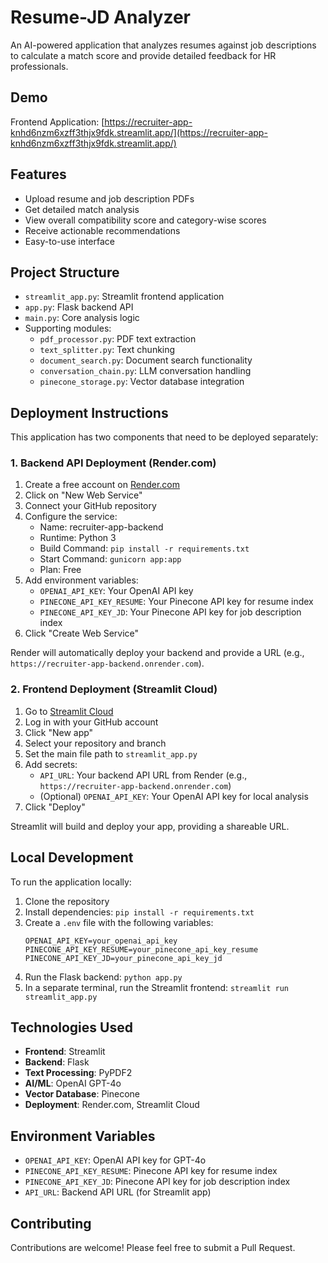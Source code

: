 # Resume-JD Analyzer

An AI-powered application that analyzes resumes against job descriptions to calculate a match score and provide detailed feedback for HR professionals.

## Demo

Frontend Application: [https://recruiter-app-knhd6nzm6xzff3thjx9fdk.streamlit.app/](https://recruiter-app-knhd6nzm6xzff3thjx9fdk.streamlit.app/)

## Features

- Upload resume and job description PDFs
- Get detailed match analysis
- View overall compatibility score and category-wise scores
- Receive actionable recommendations
- Easy-to-use interface

## Project Structure

- `streamlit_app.py`: Streamlit frontend application
- `app.py`: Flask backend API
- `main.py`: Core analysis logic
- Supporting modules: 
  - `pdf_processor.py`: PDF text extraction
  - `text_splitter.py`: Text chunking
  - `document_search.py`: Document search functionality
  - `conversation_chain.py`: LLM conversation handling
  - `pinecone_storage.py`: Vector database integration

## Deployment Instructions

This application has two components that need to be deployed separately:

### 1. Backend API Deployment (Render.com)

1. Create a free account on [Render.com](https://render.com/)
2. Click on "New Web Service"
3. Connect your GitHub repository
4. Configure the service:
   - Name: recruiter-app-backend
   - Runtime: Python 3
   - Build Command: `pip install -r requirements.txt`
   - Start Command: `gunicorn app:app`
   - Plan: Free
5. Add environment variables:
   - `OPENAI_API_KEY`: Your OpenAI API key
   - `PINECONE_API_KEY_RESUME`: Your Pinecone API key for resume index
   - `PINECONE_API_KEY_JD`: Your Pinecone API key for job description index
6. Click "Create Web Service"

Render will automatically deploy your backend and provide a URL (e.g., `https://recruiter-app-backend.onrender.com`).

### 2. Frontend Deployment (Streamlit Cloud)

1. Go to [Streamlit Cloud](https://streamlit.io/cloud)
2. Log in with your GitHub account
3. Click "New app"
4. Select your repository and branch
5. Set the main file path to `streamlit_app.py`
6. Add secrets:
   - `API_URL`: Your backend API URL from Render (e.g., `https://recruiter-app-backend.onrender.com`)
   - (Optional) `OPENAI_API_KEY`: Your OpenAI API key for local analysis
7. Click "Deploy"

Streamlit will build and deploy your app, providing a shareable URL.

## Local Development

To run the application locally:

1. Clone the repository
2. Install dependencies: `pip install -r requirements.txt`
3. Create a `.env` file with the following variables:
   ```
   OPENAI_API_KEY=your_openai_api_key
   PINECONE_API_KEY_RESUME=your_pinecone_api_key_resume
   PINECONE_API_KEY_JD=your_pinecone_api_key_jd
   ```
4. Run the Flask backend: `python app.py`
5. In a separate terminal, run the Streamlit frontend: `streamlit run streamlit_app.py`

## Technologies Used

- **Frontend**: Streamlit
- **Backend**: Flask
- **Text Processing**: PyPDF2
- **AI/ML**: OpenAI GPT-4o
- **Vector Database**: Pinecone
- **Deployment**: Render.com, Streamlit Cloud

## Environment Variables

- `OPENAI_API_KEY`: OpenAI API key for GPT-4o
- `PINECONE_API_KEY_RESUME`: Pinecone API key for resume index
- `PINECONE_API_KEY_JD`: Pinecone API key for job description index
- `API_URL`: Backend API URL (for Streamlit app)

## Contributing

Contributions are welcome! Please feel free to submit a Pull Request. 